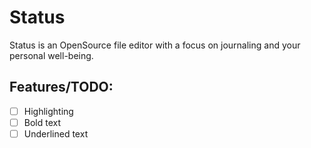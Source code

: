 # Status
Status is an OpenSource file editor with a focus on journaling and your personal well-being. 

## Features/TODO:
- [ ] Highlighting
- [ ] Bold text
- [ ] Underlined text